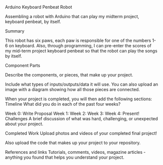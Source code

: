 Arduino Keyboard Penbeat Robot

Assembling a robot with Arduino that can play my midterm project, keyboard penbeat, by itself. 

Summary

This robot has six paws, each paw is responsible for one of the numbers 1-6 on keyboard. Also, through programming, I can pre-enter the scores of my mid-term project keyboard penbeat so that the robot can play the songs by itself.

Component Parts

Describe the components, or pieces, that make up your project.

Include what types of inputs/outputs/data it will use. You can also upload an image with a diagram showing how all those pieces are connected.

When your project is completed, you will then add the following sections:
Timeline
What did you do in each of the past four weeks?

Week 0: Write Proposal
Week 1:
Week 2:
Week 3:
Week 4: Present!
Challenges
A brief discussion of what was hard, challenging, or unexpected about your project.

Completed Work
Upload photos and videos of your completed final project!

Also upload the code that makes up your project to your repository.

References and links
Tutorials, comments, videos, magazine articles - anything you found that helps you understand your project.
